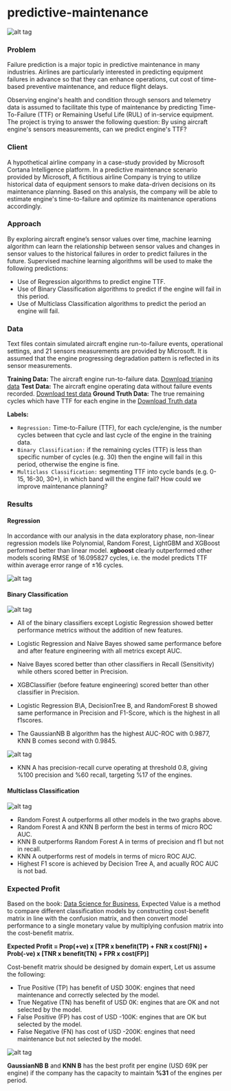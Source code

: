 # predictive-maintenance

![alt tag](https://github.com/Abdelrahman898/predictive-maintenance/blob/main/image/engine.jpg)

### Problem

Failure prediction is a major topic in predictive maintenance in many industries. Airlines are particularly interested in predicting equipment failures in advance so that they can enhance operations, cut cost of time-based preventive maintenance, and reduce flight delays.

Observing engine's health and condition through sensors and telemetry data is assumed to facilitate this type of maintenance by predicting Time-To-Failure (TTF) or Remaining Useful Life (RUL) of in-service equipment. The project is trying to answer the following question: 
By using aircraft engine's sensors measurements, can we predict engine's TTF? 


### Client 

A hypothetical airline company in a case-study provided by Microsoft Cortana Intelligence platform. In a predictive maintenance scenario provided by Microsoft, A fictitious airline Company is trying to utilize historical data of equipment sensors to make data-driven decisions on its maintenance planning. Based on this analysis, the company will be able to estimate engine's  time-to-failure and  optimize  its maintenance operations accordingly. 

### Approach 

By  exploring  aircraft  engine’s  sensor  values  over  time,  machine  learning  algorithm  can  learn  the relationship  between  sensor  values  and  changes  in  sensor  values  to  the  historical  failures  in  order  to predict failures in the future. Supervised machine learning algorithms will be used to make the following predictions: 
* Use of Regression algorithms to predict engine TTF. 
* Use of Binary Classification algorithms to predict if the engine will fail in this period.
* Use of Multiclass Classification algorithms to predict the period an engine will fail.


### Data
Text files contain simulated aircraft engine run-to-failure events, operational settings, and 21 sensors measurements are provided by Microsoft. It is assumed that the engine progressing degradation pattern is reflected in its sensor measurements.

**Training Data:** The aircraft engine run-to-failure data. [Download trianing data](https://azuremlsamples.azureml.net/templatedata/PM_train.txt) 
**Test Data:** The aircraft engine operating data without failure events recorded. [Download test data](https://azuremlsamples.azureml.net/templatedata/PM_test.txt)
**Ground Truth Data:** The true remaining cycles which have TTF for each engine in the [Download Truth data](https://azuremlsamples.azureml.net/templatedata/PM_truth.txt)

**Labels:**
* `Regression:` Time-to-Failure (TTF), for each cycle/engine, is the number cycles between that cycle and last cycle of the engine in the training data.
* `Binary Classification:` if the remaining cycles (TTF) is less than specific number of cycles (e.g. 30) then the engine will fail in this period, otherwise the engine is fine.
* `Multiclass Classification:` segmenting TTF into cycle bands (e.g. 0-15, 16-30, 30+), in which band will the engine fail? How could we improve maintenance planning?

### Results

#### Regression

In accordance with our analysis in the data exploratory phase, non-linear regression models like Polynomial, Random Forest, LightGBM and XGBoost performed better than linear model. **xgboost** clearly outperformed other models scoring RMSE of 16.095827 cycles, i.e. the model predicts TTF within average error range of ±16 cycles.

![alt tag](https://github.com/Abdelrahman898/predictive-maintenance/blob/main/image/regressionplot.png)

#### Binary Classification

![alt tag](https://github.com/Abdelrahman898/predictive-maintenance/blob/main/image/binclassplot.png)

* All of the binary classifiers except Logistic Regression showed better performance metrics without the addition of new features.  

* Logistic Regression and Naive Bayes showed same performance before and after feature engineering with all metrics except AUC. 
 
* Naive Bayes scored better than other classifiers in Recall (Sensitivity) while others scored better in Precision. 

* XGBClassifier (before feature engineering) scored better than other classifier in Precision.

* Logistic Regression B\A, DecisionTree B, and RandomForest B showed same performance in Precision and F1-Score, which is the highest in all f1scores.

* The GaussianNB B algorithm has the highest AUC-ROC with 0.9877,  KNN B comes second with 0.9845.

![alt tag](https://github.com/Abdelrahman898/predictive-maintenance/blob/main/image/binclass_knn.png)

* KNN A has precision-recall curve operating at threshold 0.8, giving  %100 precision and %60 recall, targeting %17 of the engines.

#### Multiclass Classification

![alt tag](https://github.com/Abdelrahman898/predictive-maintenance/blob/main/image/muliclassplot.png)

- Random Forest A outperforms all other models in the two graphs above.
- Random Forest A and KNN B perform the best in terms of micro ROC AUC.
- KNN B outperforms Random Forest A in terms of precision and f1 but not in recall.
- KNN A outperforms rest of models in terms of micro ROC AUC.
- Highest F1 score is achieved by Decision Tree A, and acually ROC AUC is not bad.

### Expected Profit

Based on the book: [Data Science for Business](https://www.amazon.com/Data-Science-Business-Data-Analytic-Thinking/dp/1449361323), Expected Value is a method to compare different classification models by constructing cost-benefit matrix in line with the confusion matrix, and then convert model performance to a single monetary value by multiplying confusion matrix into the cost-benefit matrix.  


**Expected Profit = Prop(+ve) x [TPR x benefit(TP) + FNR x cost(FN)] + Prob(-ve) x [TNR x benefit(TN) + FPR x cost(FP)]**

Cost-benefit matrix should be designed by domain expert, Let us assume the following:  

- True Positive (TP) has benefit of USD 300K:
engines that need maintenance and correctly selected by the model.  
- True Negative (TN) has benefit of USD 0K:
engines that are OK and not selected by the model.
- False Positive (FP) has cost of USD -100K:
engines that are OK but selected by the model.
- False Negative (FN) has cost of USD -200K:
engines that need maintenance but not selected by the model.

![alt tag](https://github.com/Abdelrahman898/predictive-maintenance/blob/main/image/binclassprofit.jpg)

**GaussianNB B** and **KNN B** has the best profit per engine (USD 69K per engine) if the company has the capacity to maintain **%31** of the engines per period.
